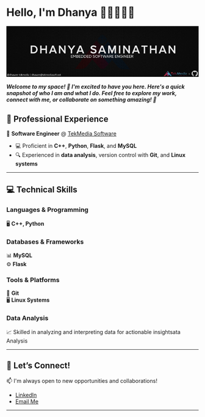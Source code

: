# Hello, I'm Dhanya 👋🏽🧑🏽‍💻

![COVER IMAGE](/cover.jpg)

***Welcome to my space! 🚀 I'm excited to have you here. Here's a quick snapshot of who I am and what I do. Feel free to explore my work, connect with me, or collaborate on something amazing! 🌟***

## 💼 **Professional Experience**  
🔧 **Software Engineer** @ [TekMedia Software](https://tekmediasoft.com)  
- 💻 Proficient in **C++**, **Python**, **Flask**, and **MySQL**  
- 🔍 Experienced in **data analysis**, version control with **Git**, and **Linux systems**  

---

## 💻 **Technical Skills**  

### **Languages & Programming**  
🖥️ **C++, Python**  

### **Databases & Frameworks**  
📊 **MySQL**  
⚙️ **Flask**  

### **Tools & Platforms**  
🔧 **Git**  
🖥️ **Linux Systems**  

### **Data Analysis**  
📈 Skilled in analyzing and interpreting data for actionable insightsata Analysis 

---

## 🚀 **Let’s Connect!**  
📫 I'm always open to new opportunities and collaborations!  
- [LinkedIn](https://www.linkedin.com/in/dhanya-ss-229783219)  
- [Email Me](mailto:dhanya@tekmediasoft.net)  

---
